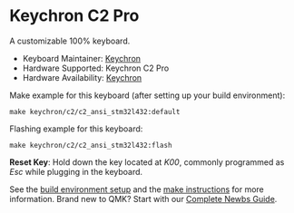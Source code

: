 # Keychron C2 Pro

A customizable 100% keyboard.

* Keyboard Maintainer: [Keychron](https://github.com/keychron)
* Hardware Supported: Keychron C2 Pro
* Hardware Availability: [Keychron](https://www.keychron.com)

Make example for this keyboard (after setting up your build environment):

    make keychron/c2/c2_ansi_stm32l432:default

Flashing example for this keyboard:

    make keychron/c2/c2_ansi_stm32l432:flash

**Reset Key**: Hold down the key located at *K00*, commonly programmed as *Esc* while plugging in the keyboard.

See the [build environment setup](https://docs.qmk.fm/#/getting_started_build_tools) and the [make instructions](https://docs.qmk.fm/#/getting_started_make_guide) for more information. Brand new to QMK? Start with our [Complete Newbs Guide](https://docs.qmk.fm/#/newbs).
